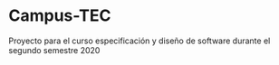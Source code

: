 # Campus-TEC
Proyecto para el curso especificación y diseño de software durante el segundo semestre 2020

